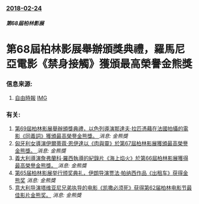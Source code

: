 ### [2018-02-24](/news/2018/02/24/index.md)

##### 第68屆柏林影展
#  第68屆柏林影展舉辦頒獎典禮，羅馬尼亞電影《禁身接觸》獲頒最高榮譽金熊獎 




### 信息来源:

1. [自由時報](http://ent.ltn.com.tw/news/breakingnews/2348838) [IMG](//img.ltn.com.tw/Upload/ent/page/800/2018/02/25/2348838_1.jpg)

### 有关:

1. [第69屆柏林影展舉辦頒獎典禮，以色列導演那達夫·拉匹憑藉在法國拍攝的電影《同義詞》獲頒最高榮譽金熊獎。 ](/zh/news/2019/02/16/第69屆柏林影展舉辦頒獎典禮-以色列導演那達夫-拉匹憑藉在法國拍攝的電影-同義詞-獲頒最高榮譽金熊獎.md) _消息: 金熊獎_
2. [匈牙利女導演伊爾蒂蔻·恩伊達以《肉與靈》於第67屆柏林影展獲頒最高榮譽金熊獎。 ](/zh/news/2017/02/18/匈牙利女導演伊爾蒂蔻-恩伊達以-肉與靈-於第67屆柏林影展獲頒最高榮譽金熊獎.md) _消息: 金熊獎_
3. [義大利導演詹弗蘭科·羅西執導的紀錄片《海上焰火》於第66屆柏林影展獲得最高榮譽金熊獎。 ](/zh/news/2016/02/20/義大利導演詹弗蘭科-羅西執導的紀錄片-海上焰火-於第66屆柏林影展獲得最高榮譽金熊獎.md) _消息: 金熊獎_
4. [第65届柏林影展举行颁奖典礼，伊朗导演贾法·帕纳西作品《出租车》获得金熊奖](/zh/news/2015/02/15/第65届柏林影展举行颁奖典礼-伊朗导演贾法-帕纳西作品-出租车-获得金熊奖.md) _消息: 金熊獎_
5. [意大利导演塔维亚尼兄弟执导的电影《凯撒必须死》获得第62届柏林电影节最佳影片金熊奖。](/zh/news/2012/02/19/意大利导演塔维亚尼兄弟执导的电影-凯撒必须死-获得第62届柏林电影节最佳影片金熊奖.md) _消息: 金熊獎_
